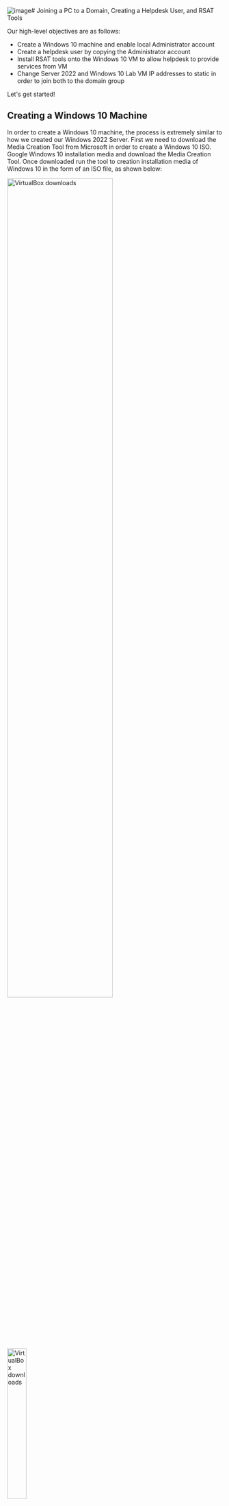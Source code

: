 ![image](https://github.com/user-attachments/assets/ed56ccd1-2638-4718-af70-9debe71f0194)# Joining a PC to a Domain, Creating a Helpdesk User, and RSAT Tools

Our high-level objectives are as follows:
- Create a Windows 10 machine and enable local Administrator account
- Create a helpdesk user by copying the Administrator account
- Install RSAT tools onto the Windows 10 VM to allow helpdesk to provide services from VM
- Change Server 2022 and Windows 10 Lab VM IP addresses to static in order to join both to the domain group

Let's get started!

## Creating a Windows 10 Machine

In order to create a Windows 10 machine, the process is extremely similar to how we created our Windows 2022 Server. First we need to download the Media Creation Tool from Microsoft in order to create a Windows 10 ISO. Google Windows 10 installation media and download the Media Creation Tool. Once downloaded run the tool to creation installation media of Windows 10 in the form of an ISO file, as shown below:

<img src="https://imgur.com/a9MQXBM.png" height="70%" width="70%" alt="VirtualBox downloads"/>

<img src="https://imgur.com/4CGDH7t.png" height="30%" width="30%" alt="VirtualBox downloads"/>

<img src="https://i.imgur.com/FlNfGoI.png" height="70%" width="70%" alt="VirtualBox downloads"/>

<img src="https://i.imgur.com/AwtO982.png" height="70%" width="70%" alt="VirtualBox downloads"/>

<img src="https://i.imgur.com/Phd5S3f.png" height="70%" width="70%" alt="VirtualBox downloads"/>


After you have completed those steps, create a new virtual machine in VirtualBox using the Windows 10 ISO. This steps are the same as the Windows Server 2022 installation. We will be equipping the Windows 10 machine with 2 CPUs, 4 GBs of RAM, and 50 GB of hard drive space. Click Finish when you have selected all the appropriate options:

<img src="https://i.imgur.com/pevs9MD.png" height="70%" width="70%" alt="VirtualBox downloads"/>

Boot up the Virtual Machine and complete the Windows 10 Setup. Select "I don't have a product key", Windows 10 Pro in order to join the PC to the domain, and select "Custom: Install Windows only".

After fully installing Windows, the VM will restart at the end of the process. As it is restarting, go to the bottom right corner of the VirtualBox window and right-click the disc icon and select "Remove disk from virtual drive" to remove the installation ISO from the drive. This will avoid any prompts to boot from removable media.

<img src="https://i.imgur.com/UDAVdrI.png" height="70%" width="70%" alt="VirtualBox downloads"/>

<img src="https://i.imgur.com/cZsWqop.png" height="70%" width="70%" alt="VirtualBox downloads"/>

<img src="https://i.imgur.com/BbcPQ2W.png" height="70%" width="70%" alt="VirtualBox downloads"/>

<img src="https://i.imgur.com/IYVFaNK.png" height="30%" width="30%" alt="VirtualBox downloads"/>

Complete the Windows 10 desktop setup by selecting:
- Set up for personal use
- Offline Account
- Limited Experience
- Typing in "User" for the PC
- Leave the password blank and click "Next"
- Accept to Recent browsing data
- Selecting "No" for all "privacy settings for your device"
- Skipping the "Customize your experience"
- And finally "Not Now" for Cortana

<img src="https://i.imgur.com/8ugy1cm.png" height="70%" width="70%" alt="VirtualBox downloads"/>

<img src="https://i.imgur.com/YepzMOb.png" height="70%" width="70%" alt="VirtualBox downloads"/>

<img src="https://i.imgur.com/cWwHNOi.png" height="70%" width="70%" alt="VirtualBox downloads"/>

<img src="https://i.imgur.com/CROKPoS.png" height="70%" width="70%" alt="VirtualBox downloads"/>

<img src="https://i.imgur.com/N0n84Wu.png" height="70%" width="70%" alt="VirtualBox downloads"/>

<img src="https://i.imgur.com/z7wNtv1.png" height="70%" width="70%" alt="VirtualBox downloads"/>

<img src="https://i.imgur.com/uMlufsZ.png" height="70%" width="70%" alt="VirtualBox downloads"/>

<img src="https://i.imgur.com/pVgnOzZ.png" height="70%" width="70%" alt="VirtualBox downloads"/>

<img src="https://i.imgur.com/WNDDmQI.png" height="70%" width="70%" alt="VirtualBox downloads"/>

Once you are logged in, open up File Explorer and right click on "This PC" then select "Manage". We will be enabling the local Administrator account since we are currently logged into the Windows 10 VM as a regular user. We want to get rid of this basic User account as we want this VM to be used by our Help desk role. 

Go to Local Users and Groups and then Users. Right-click Administrator and then Properties. Uncheck the "Account is Disabled" option then click Apply and OK. Right-Click the Administrator account once more and set a password for the Administrator. 

<img src="https://i.imgur.com/AQtyNz1.png" height="50%" width="50%" alt="VirtualBox downloads"/>

<img src="https://i.imgur.com/0yTUDRw.png" height="50%" width="50%" alt="VirtualBox downloads"/>

<img src="https://i.imgur.com/m9LaBSi.png" height="50%" width="50%" alt="VirtualBox downloads"/>

<img src="https://i.imgur.com/ZfACVM6.png" height="50%" width="50%" alt="VirtualBox downloads"/>

Once the password is set, sign out of the User account and login using our new Administrator account. Once logged in, head back to Computer management and delete the "User" account as we no longer need it.

<img src="https://i.imgur.com/xvKDglx.png" height="50%" width="50%" alt="VirtualBox downloads"/>

<img src="https://i.imgur.com/zD749Uk.png" height="70%" width="70%" alt="VirtualBox downloads"/>

<img src="https://i.imgur.com/Vx8GQxP.png" height="50%" width="50%" alt="VirtualBox downloads"/>

Now that is over, we can move onto creating a helpdesk user account!


## Create a helpdesk user by copying the Administrator account

If you have not already, start up with Windows Server 2022 VM and log in. Open up Active Directory Users and Computers and head into the Users folder. Right-click on Administrator and click copy. Name the new user helpdesk and set a password. Once set, hit finish.

<img src="https://i.imgur.com/6KEy5KW.png" height="50%" width="50%" alt="VirtualBox downloads"/>

<img src="https://i.imgur.com/veWdURa.png" height="50%" width="50%" alt="VirtualBox downloads"/>

<img src="https://i.imgur.com/bgkMsZN.png" height="50%" width="50%" alt="VirtualBox downloads"/>

<img src="https://i.imgur.com/pqEa75i.png" height="50%" width="50%" alt="VirtualBox downloads"/>

<img src="https://i.imgur.com/JBko6mc.png" height="50%" width="50%" alt="VirtualBox downloads"/>

To explain why we are doing this, let's compare the groups that our newly created helpdesk user is in compared to a helpdesk2 user created by just doing "Create New User". 

If we look below we can see that the helpdesk user is a part of a lot more groups than the helpdesk2 user, and the reason is because we copied the initial Administrator user. By doing this we don't need to add every single group one by one, saving us time. If the helpdesk is part of a group that we don't need it to be in, we can just remove the group. 

<img src="https://i.imgur.com/BNNr40U.png" height="70%" width="70%" alt="VirtualBox downloads"/>


## Install RSAT tools on the Windows 10 Lab VM

RSAT (Remote Server Administration Tools) is a set of tools from Microsoft that allows IT administrators to remotely manage Windows servers and services from their own computers, without having to be physically at the server. It includes tools for managing things like Active Directory, DNS, DHCP, Group Policy, and more. RSAT helps system admins handle tasks efficiently from their workstations.

In order to install RSAT tools, we have to go to Apps & Features and then Optional Features. Click on Add a Feature and search RSAT in the searchbar.

<img src="https://i.imgur.com/tOOtgxZ.png" height="50%" width="50%" alt="VirtualBox downloads"/>

<img src="https://i.imgur.com/U1vjMow.png" height="50%" width="50%" alt="VirtualBox downloads"/>

<img src="https://i.imgur.com/lK6oZnO.png" height="50%" width="50%" alt="VirtualBox downloads"/>

The tools we will be installing are these 7 as shown below. This should give us all the tools our helpdesk needs to accomplish most tasks.

<img src="https://i.imgur.com/51B7GhO.png" height="50%" width="50%" alt="VirtualBox downloads"/>

While those are installing let's move onto our next task of setting up our static IP addresses for the domain!


## Static IP addresses for Windows Server and Windows 10 Lab

We want to create a Local Area Network so that the Server and VM can communicate with one another. On the Windows Server, go into the Network Settings and click "Change Adapter Options". 

Once there right-click the Ethernet adapter and select Properties. Click on Internet Protocol Version 4 (TCP/IPv4) and then click Properties once more. 

<img src="https://i.imgur.com/hvYGvvT.png" height="70%" width="70%" alt="VirtualBox downloads"/>

<img src="https://i.imgur.com/mzmoFbp.png" height="50%" width="50%" alt="VirtualBox downloads"/>

<img src="https://i.imgur.com/zi99IAo.png" height="50%" width="50%" alt="VirtualBox downloads"/>

After selecting properties, select "Use the Following IP address" and input the following. This will allow us to statically set the IP address of the Windows Server 2022 and we will soon do the same for the Windows 10 Lab VM.

<img src="https://i.imgur.com/oYRkH82.png" height="50%" width="50%" alt="VirtualBox downloads"/>

Click OK when complete. Next go to the top of the VM window go to Devices, Network and select Network Settings. We need to change the adapter to Host-only so that we can just use the connections between the host machines (Windows Server 2022 and Windows 10 Lab), as the adapter was previously using a bridged connection to our local host machine to connect to the internet. Click OK when finished.

<img src="https://i.imgur.com/46xKMrt.png" height="50%" width="50%" alt="VirtualBox downloads"/>

<img src="https://i.imgur.com/7NSGa5L.png" height="50%" width="50%" alt="VirtualBox downloads"/>

Once finished click OK to confirm the setting change. Next repeat the steps for the Windows 10 machine. We need to change its IP address to static and then change the Adapter settings as well. Input the following into the Windows 10 IPv4 settings and Click OK to continue. Make sure to also change the VM adapter settings to Host only as well.

<img src="https://i.imgur.com/mdcJ34S.png" height="70%" width="70%" alt="VirtualBox downloads"/>

Once the settings are complete, we can open the command prompt on the Windows 10 lab VM, and attempt to ping the Windows 2022 server IP address. If everything was configured correctly, we should be able to get a response since they are both connected to the same virtual network.

<img src="https://i.imgur.com/YT8JwkS.png" height="50%" width="50%" alt="VirtualBox downloads"/>

We have a connection! Our next step is to finally change the name of the Windows 10 Lab desktop to something simpler, and then finally join it to the domain.

Head over to the System Properties of the computer and select change name. We will be naming the computer "Desktop1" and adding it to the domain we created earlier "mydomain.com". Click OK when finished.

<img src="https://i.imgur.com/qvjIQCM.png" height="50%" width="50%" alt="VirtualBox downloads"/>

A prompt will appear to enter the name and password of an administrator for permission to join the domain. Once the username and password has been entered properly, the desktop will be successfully added to the domain.

<img src="https://i.imgur.com/LzeKkGx.png" height="50%" width="50%" alt="VirtualBox downloads"/>

<img src="https://i.imgur.com/cw56K5g.png" height="50%" width="50%" alt="VirtualBox downloads"/>

If we quickly switch back to our Windows Server 2022 VM, we can confirm that Desktop1 has joined the domain through Active Directory Users and Computers.

<img src="https://i.imgur.com/c4MPpbO.png" height="50%" width="50%" alt="VirtualBox downloads"/>

Now we can finally log in to our Desktop1 with the helpdesk user we created. Head back to the Windows 10 Lab VM, and sign out of Administrator. To sign into helpdesk into our domain, select Other User at the lock screen and enter the helpdesk username and password.

<img src="https://imgur.com/twtHR2O.png" height="70%" width="70%" alt="VirtualBox downloads"/>

Once logged in, we can head to the start menu and see that we have all of our RSAT tools at the ready. 

<img src="https://i.imgur.com/pChHcfi.png" height="50%" width="50%" alt="VirtualBox downloads"/>

Congratulations! Through this lab we successfully created a new Windows 10 VM, installed RSAT tools, created a helpdesk user, created a domain, and added a client to that domain! With this we now have a server and a client with a helpdesk user ready to administer services through Active Directory and other RSAT tools!

